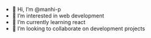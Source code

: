 - 👋 Hi, I’m @manhi-p
- 👀 I’m interested in web development
- 🌱 I’m currently learning react 
- 💞️ I’m looking to collaborate on development projects


